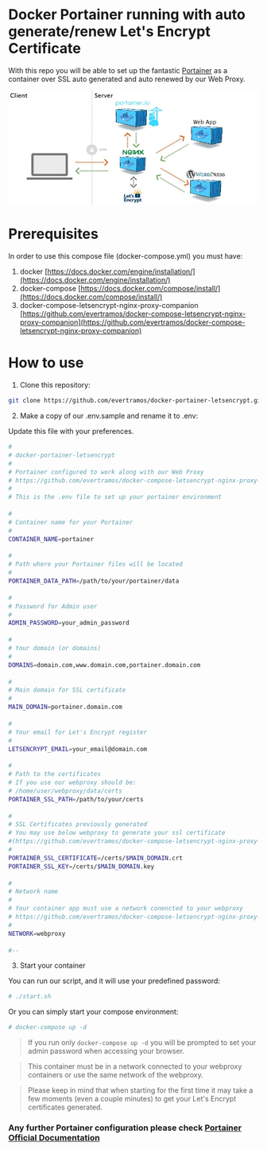 # Docker Portainer running with auto generate/renew Let's Encrypt Certificate

With this repo you will be able to set up the fantastic [Portainer](https://portainer.io) as a container over SSL auto generated and auto renewed by our Web Proxy.

![Portainer Environment](https://github.com/evertramos/images/blob/master/portainer.jpg)

# Prerequisites

In order to use this compose file (docker-compose.yml) you must have:

1. docker [https://docs.docker.com/engine/installation/](https://docs.docker.com/engine/installation/)
2. docker-compose [https://docs.docker.com/compose/install/](https://docs.docker.com/compose/install/)
3. docker-compose-letsencrypt-nginx-proxy-companion [https://github.com/evertramos/docker-compose-letsencrypt-nginx-proxy-companion](https://github.com/evertramos/docker-compose-letsencrypt-nginx-proxy-companion)

# How to use

1. Clone this repository:

```bash
git clone https://github.com/evertramos/docker-portainer-letsencrypt.git
```

2. Make a copy of our .env.sample and rename it to .env:

Update this file with your preferences.

```bash
#
# docker-portainer-letsencrypt
# 
# Portainer configured to work along with our Web Proxy
# https://github.com/evertramos/docker-compose-letsencrypt-nginx-proxy-companion
#
# This is the .env file to set up your portainer environment

#
# Container name for your Portainer
#
CONTAINER_NAME=portainer

#
# Path where your Portainer files will be located
#
PORTAINER_DATA_PATH=/path/to/your/portainer/data

#
# Password for Admin user
#
ADMIN_PASSWORD=your_admin_password

#
# Your domain (or domains)
#
DOMAINS=domain.com,www.domain.com,portainer.domain.com

#
# Main domain for SSL certificate
#
MAIN_DOMAIN=portainer.domain.com

#
# Your email for Let's Encrypt register
#
LETSENCRYPT_EMAIL=your_email@domain.com

#
# Path to the certificates
# If you use our webproxy should be:
# /home/user/webproxy/data/certs
PORTAINER_SSL_PATH=/path/to/your/certs

#
# SSL Certificates previously generated
# You may use below webproxy to generate your ssl certificate
#(https://github.com/evertramos/docker-compose-letsencrypt-nginx-proxy-companion)
#
PORTAINER_SSL_CERTIFICATE=/certs/$MAIN_DOMAIN.crt
PORTAINER_SSL_KEY=/certs/$MAIN_DOMAIN.key

#
# Network name
# 
# Your container app must use a network conencted to your webproxy 
# https://github.com/evertramos/docker-compose-letsencrypt-nginx-proxy-companion
#
NETWORK=webproxy

#--
```

3. Start your container

You can run our script, and it will use your predefined password:
```bash
# ./start.sh
```

Or you can simply start your compose environment:
```bash
# docker-compose up -d
```

> If you run only `docker-compose up -d` you will be prompted to set your admin password when accessing your browser.

> This container must be in a network connected to your webproxy containers or use the same network of the webproxy.

> Please keep in mind that when starting for the first time it may take a few moments (even a couple minutes) to get your Let's Encrypt certificates generated.

### Any further Portainer configuration please check [Portainer Official Documentation](https://portainer.readthedocs.io/en/stable/index.html)

